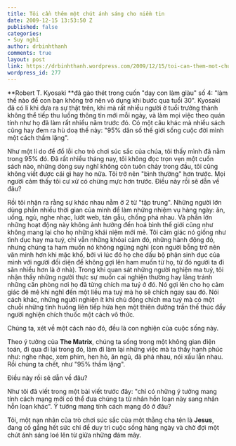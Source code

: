 ```yaml
---
title: Tôi cần thêm một chút ánh sáng cho niềm tin
date: 2009-12-15 13:53:50 Z
published: false
categories:
- Suy nghĩ
author: drbinhthanh
comments: true
layout: post
link: https://drbinhthanh.wordpress.com/2009/12/15/toi-can-them-mot-chut-anh-sang-cho-niem-tin/
wordpress_id: 277
---
```


**Robert T. Kyosaki **đã gào thét trong cuốn "dạy con làm giàu" số 4: "làm thế nào để con bạn không trở nên vô dụng khi bước qua tuổi 30". Kyosaki đã có lí khi đưa ra sự thật trên, khi mà rất nhiều người ở tuổi trưởng thành không thể tiếp thu luồng thông tin mới mỗi ngày, và làm mọi việc theo quán tính như họ đã làm rất nhiều năm trước đó. Có một câu khác mà nhiều sách cũng hay đem ra hù doạ thế này: "95% dân số thế giới sống cuộc đời mình một cách thầm lặng".




Như một lí do để đổ lỗi cho trò chơi súc sắc của chúa, tôi thấy mình đã nằm trong 95% đó. Đã rất nhiều tháng nay, tôi không đọc trọn vẹn một cuốn sách nào, những dòng suy nghĩ không còn tuôn chảy trong đầu, tôi cũng không viết được cái gì hay ho nữa. Tôi trở nên "bình thường" hơn trước. Mọi người cảm thấy tôi cư xử có chừng mực hơn trước. Điều này rồi sẽ dẫn về đâu?




Rồi tôi nhận ra rằng sự khác nhau nằm ở 2 từ "tập trung". Những người lớn dùng phần nhiều thời gian của mình để làm những nhiệm vụ hàng ngày: ăn, uống, ngủ, nghe nhạc, lướt web, tán gẫu, chống phá nhau. Và phần lớn những hoạt động này không ảnh hưởng đến hoá bình thế giới cũng như không mang lại cho họ những khái niệm mới mẻ. Tôi cảm giác nó giống như tình dục hay ma tuý, chỉ vẫn những khóai cảm đó, những hành động đó, nhưng chúng ta ham muốn nó không ngừng nghỉ (con người bỗng trở nên văn minh hơn khi mặc khố, bởi vì lúc đó họ che dấu bộ phận sinh dục của mình với người đối diện để không gợi lên ham muốn từ họ, từ đó người ta đi săn nhiều hơn là ở nhà). Trong khi quan sát những người nghiện ma tuý, tôi nhận thấy những người thực sự muốn cai nghiện thường hay lảng tránh những căn phòng nơi họ đã từng chích ma tuý ở đó. Nó gợi lên cho họ cảm giác đê mê khi nghĩ đến một liều ma tuý mà họ sẽ chích ngay sau đó. Nói cách khác, những người nghiện ít khi chủ động chích ma tuý mà có một chuỗi những tình huống liên tiếp hứa hẹn một thiên đường trần thế thúc đẩy người nghiện chích thuốc một cách vô thức.




Chúng ta, xét về một cách nào đó, đều là con nghiện của cuộc sống này.




Theo ý tưởng của **The Matrix**, chúng ta sống trong một không gian điện toán, đi qua đi lại trong đó, làm đi làm lại những việc mà ta thấy hạnh phúc như: nghe nhạc, xem phim, hẹn hò, ăn ngủ, đả phá nhau, nói xấu lẫn nhau. Rồi chúng ta chết, như "95% thầm lặng".




Điều này rồi sẽ dẫn về đâu?




Như tôi đã viết trong một bài viết trước đây: "chỉ có những ý tưởng mang tính cách mạng mới có thể đưa chúng ta từ nhân hỗn loạn này sang nhân hỗn loạn khác". Ý tưởng mang tính cách mạng đó ở đâu?




Tôi, một nạn nhân của trò chơi súc sắc của một thằng cha tên là **Jesus**, đang cố gắng hết sức chỉ để duy trì cuộc sống hàng ngày và chờ đợi một chút ánh sáng loé lên từ giữa những đám mây.

